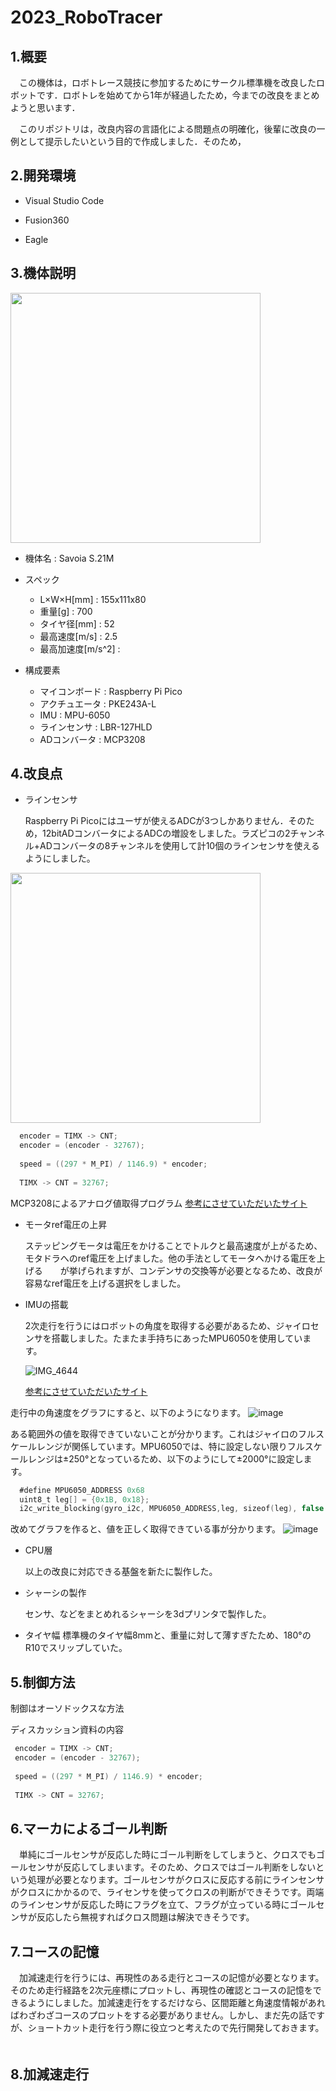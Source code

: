 # 2023_RoboTracer
## 1.概要
　この機体は，ロボトレース競技に参加するためにサークル標準機を改良したロボットです．ロボトレを始めてから1年が経過したため，今までの改良をまとめようと思います．

　このリポジトリは，改良内容の言語化による問題点の明確化，後輩に改良の一例として提示したいという目的で作成しました．そのため，

## 2.開発環境
 - Visual Studio Code

 - Fusion360

 - Eagle

## 3.機体説明
<img src="https://github.com/MasA-23/2023_RoboTracer/assets/147514546/6678fec6-45e2-4e66-b0d3-dd4fd7b67914" width="400px">


- 機体名 : Savoia S.21M


- スペック
  - L×W×H[mm] : 155x111x80
  - 重量[g] : 700
  - タイヤ径[mm] : 52
  - 最高速度[m/s] : 2.5
  - 最高加速度[m/s^2] : 


- 構成要素
  - マイコンボード : Raspberry Pi Pico
  - アクチュエータ : PKE243A-L
  - IMU : MPU-6050
  - ラインセンサ : LBR-127HLD
  - ADコンバータ : MCP3208

    
## 4.改良点
- ラインセンサ
  
   Raspberry Pi Picoにはユーザが使えるADCが3つしかありません．そのため，12bitADコンバータによるADCの増設をしました。ラズピコの2チャンネル+ADコンバータの8チャンネルを使用して計10個のラインセンサを使えるようにしました。

<img src="https://github.com/MasA-23/2023_RoboTracer/assets/147514546/81f3ebca-04ac-492f-b433-5287070fb427" width="400px">

```Swift
  encoder = TIMX -> CNT;
  encoder = (encoder - 32767);
  
  speed = ((297 * M_PI) / 1146.9) * encoder;
  
  TIMX -> CNT = 32767;
  ```

MCP3208によるアナログ値取得プログラム
[参考にさせていただいたサイト](https://qiita.com/jamjam/items/6d49f9200d809b4a1d72)



- モータref電圧の上昇
  
   ステッピングモータは電圧をかけることでトルクと最高速度が上がるため、モタドラへのref電圧を上げました。他の手法としてモータへかける電圧を上げる　　が挙げられますが、コンデンサの交換等が必要となるため、改良が容易なref電圧を上げる選択をしました。
  

- IMUの搭載
  
    2次走行を行うにはロボットの角度を取得する必要があるため、ジャイロセンサを搭載しました。たまたま手持ちにあったMPU6050を使用しています。
  
  ![IMG_4644](https://github.com/MasA-23/2023_RoboTracer/assets/147514546/0492ced1-3b90-49bc-9984-d6cbd6b88eaa)

  [参考にさせていただいたサイト](https://github.com/raspberrypi/pico-examples/blob/master/i2c/mpu6050_i2c/mpu6050_i2c.c)

走行中の角速度をグラフにすると、以下のようになります。
![image](https://github.com/MasA-23/2023_RoboTracer/assets/147514546/624c51fc-5e0c-4b81-ba9d-a0cc6703ef79)

ある範囲外の値を取得できていないことが分かります。これはジャイロのフルスケールレンジが関係しています。MPU6050では、特に設定しない限りフルスケールレンジは±250°となっているため、以下のようにして±2000°に設定します。

```Swift
  #define MPU6050_ADDRESS 0x68
  uint8_t leg[] = {0x1B, 0x18};
  i2c_write_blocking(gyro_i2c, MPU6050_ADDRESS,leg, sizeof(leg), false );
  ```

改めてグラフを作ると、値を正しく取得できている事が分かります。
![image](https://github.com/MasA-23/2023_RoboTracer/assets/147514546/58d972e7-bb50-4bb1-8cac-d082c630e14f)

- CPU層

   以上の改良に対応できる基盤を新たに製作した。


- シャーシの製作

    センサ、などをまとめれるシャーシを3dプリンタで製作した。

- タイヤ幅
  標準機のタイヤ幅8mmと、重量に対して薄すぎたため、180°のR10でスリップしていた。
  
## 5.制御方法

制御はオーソドックスな方法

ディスカッション資料の内容
 ```Swift
  encoder = TIMX -> CNT;
  encoder = (encoder - 32767);
  
  speed = ((297 * M_PI) / 1146.9) * encoder;
  
  TIMX -> CNT = 32767;
  ```


## 6.マーカによるゴール判断

　単純にゴールセンサが反応した時にゴール判断をしてしまうと、クロスでもゴールセンサが反応してしまいます。そのため、クロスではゴール判断をしないという処理が必要となります。ゴールセンサがクロスに反応する前にラインセンサがクロスにかかるので、ライセンサを使ってクロスの判断ができそうです。両端のラインセンサが反応した時にフラグを立て、フラグが立っている時にゴールセンサが反応したら無視すればクロス問題は解決できそうです。

 
## 7.コースの記憶
　加減速走行を行うには、再現性のある走行とコースの記憶が必要となります。そのため走行経路を2次元座標にプロットし、再現性の確認とコースの記憶をできるようにしました。加減速走行をするだけなら、区間距離と角速度情報があればわざわざコースのプロットをする必要がありません。しかし、まだ先の話ですが、ショートカット走行を行う際に役立つと考えたので先行開発しておきます。
 　
　
## 8.加減速走行

